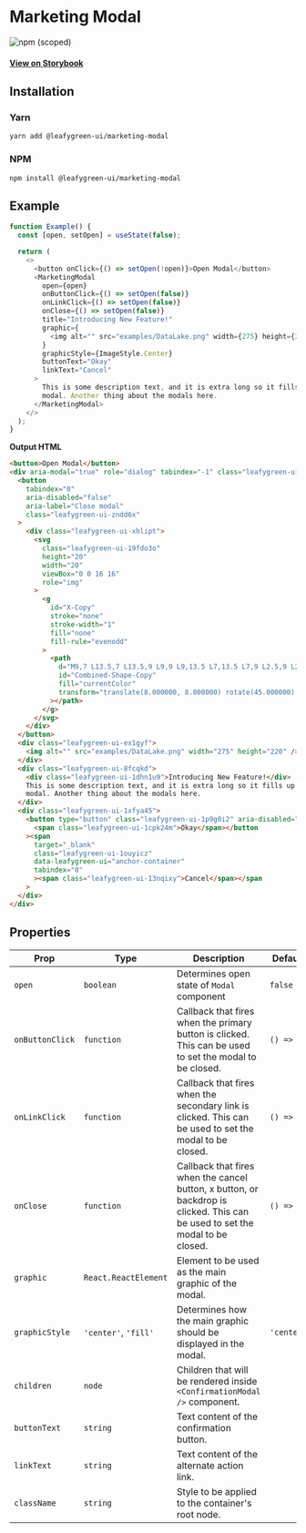 # Marketing Modal

![npm (scoped)](https://img.shields.io/npm/v/@leafygreen-ui/marketing-modal.svg)

#### [View on Storybook](https://mongodb.github.io/leafygreen-ui/?path=/story/marketing-modal--default)

## Installation

### Yarn

```shell
yarn add @leafygreen-ui/marketing-modal
```

### NPM

```shell
npm install @leafygreen-ui/marketing-modal
```

## Example

```js
function Example() {
  const [open, setOpen] = useState(false);

  return (
    <>
      <button onClick={() => setOpen(!open)}>Open Modal</button>
      <MarketingModal
        open={open}
        onButtonClick={() => setOpen(false)}
        onLinkClick={() => setOpen(false)}
        onClose={() => setOpen(false)}
        title="Introducing New Feature!"
        graphic={
          <img alt="" src="examples/DataLake.png" width={275} height={220} />
        }
        graphicStyle={ImageStyle.Center}
        buttonText="Okay"
        linkText="Cancel"
      >
        This is some description text, and it is extra long so it fills up this
        modal. Another thing about the modals here.
      </MarketingModal>
    </>
  );
}
```

**Output HTML**

```html
<button>Open Modal</button>
<div aria-modal="true" role="dialog" tabindex="-1" class="leafygreen-ui-4ltwxx">
  <button
    tabindex="0"
    aria-disabled="false"
    aria-label="Close modal"
    class="leafygreen-ui-zndd6x"
  >
    <div class="leafygreen-ui-xhlipt">
      <svg
        class="leafygreen-ui-19fdo3o"
        height="20"
        width="20"
        viewBox="0 0 16 16"
        role="img"
      >
        <g
          id="X-Copy"
          stroke="none"
          stroke-width="1"
          fill="none"
          fill-rule="evenodd"
        >
          <path
            d="M9,7 L13.5,7 L13.5,9 L9,9 L9,13.5 L7,13.5 L7,9 L2.5,9 L2.5,7 L7,7 L7,2.5 L9,2.5 L9,7 Z"
            id="Combined-Shape-Copy"
            fill="currentColor"
            transform="translate(8.000000, 8.000000) rotate(45.000000) translate(-8.000000, -8.000000) "
          ></path>
        </g>
      </svg>
    </div>
  </button>
  <div class="leafygreen-ui-ex1gyf">
    <img alt="" src="examples/DataLake.png" width="275" height="220" />
  </div>
  <div class="leafygreen-ui-8fcqkd">
    <div class="leafygreen-ui-1dhn1u9">Introducing New Feature!</div>
    This is some description text, and it is extra long so it fills up this
    modal. Another thing about the modals here.
  </div>
  <div class="leafygreen-ui-1xfya45">
    <button type="button" class="leafygreen-ui-1p9g0i2" aria-disabled="false">
      <span class="leafygreen-ui-1cpk24m">Okay</span></button
    ><span
      target="_blank"
      class="leafygreen-ui-1ouyicz"
      data-leafygreen-ui="anchor-container"
      tabindex="0"
      ><span class="leafygreen-ui-13nqixy">Cancel</span></span
    >
  </div>
</div>
```

## Properties

| Prop            | Type                 | Description                                                                                                                   | Default    |
| --------------- | -------------------- | ----------------------------------------------------------------------------------------------------------------------------- | ---------- |
| `open`          | `boolean`            | Determines open state of `Modal` component                                                                                    | `false`    |
| `onButtonClick` | `function`           | Callback that fires when the primary button is clicked. This can be used to set the modal to be closed.                       | `() => {}` |
| `onLinkClick`   | `function`           | Callback that fires when the secondary link is clicked. This can be used to set the modal to be closed.                       | `() => {}` |
| `onClose`       | `function`           | Callback that fires when the cancel button, x button, or backdrop is clicked. This can be used to set the modal to be closed. | `() => {}` | `title` | `string` | Title text to display above the main content text. |  |
| `graphic`       | `React.ReactElement` | Element to be used as the main graphic of the modal.                                                                          |            |
| `graphicStyle`  | `'center'`, `'fill'` | Determines how the main graphic should be displayed in the modal.                                                             | `'center'` |
| `children`      | `node`               | Children that will be rendered inside `<ConfirmationModal />` component.                                                      |            |
| `buttonText`    | `string`             | Text content of the confirmation button.                                                                                      |            |
| `linkText`      | `string`             | Text content of the alternate action link.                                                                                    |            |
| `className`     | `string`             | Style to be applied to the container's root node.                                                                             |            |
